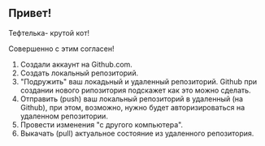 ## Привет!

 Тефтелька- крутой кот!
 
 Совершенно с этим согласен!
 
1. Создали аккаунт на Github.com.
2. Создать локальный репозиторий.
3. "Подружить" ваш локадьный и удаленный репозиторий. Github при создании нового рипозитория подскажет как это можно сделать.
4. Отправить (push) ваш локальный репозиторий в удаленный (на Github), при этом, возможно, нужно будет авторизироваться на удаленном репозитории.
5. Провести изменения "с другого компьютера".
6. Выкачать (pull) актуальное состояние из удаленного репозитория.
